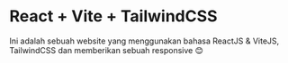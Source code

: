 # React + Vite + TailwindCSS

Ini adalah sebuah website yang menggunakan bahasa ReactJS & ViteJS, TailwindCSS dan memberikan sebuah responsive 😊
